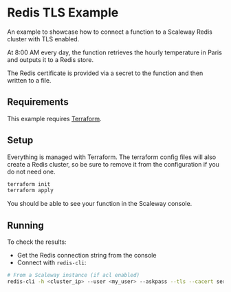 # Redis TLS Example

An example to showcase how to connect a function to a Scaleway Redis cluster with TLS enabled.

At 8:00 AM every day, the function retrieves the hourly temperature in Paris and outputs it to a Redis store.

The Redis certificate is provided via a secret to the function and then written to a file.

## Requirements

This example requires [Terraform](https://www.scaleway.com/en/docs/tutorials/terraform-quickstart/).

## Setup

Everything is managed with Terraform. The terraform config files will also create a Redis cluster, so be sure to remove it from the configuration if you do not need one.

```sh
terraform init
terraform apply
```

You should be able to see your function in the Scaleway console.

## Running

To check the results:

- Get the Redis connection string from the console
- Connect with `redis-cli`:

```sh
# From a Scaleway instance (if acl enabled)
redis-cli -h <cluster_ip> --user <my_user> --askpass --tls --cacert serverless-weather-redis-example.pem
```
